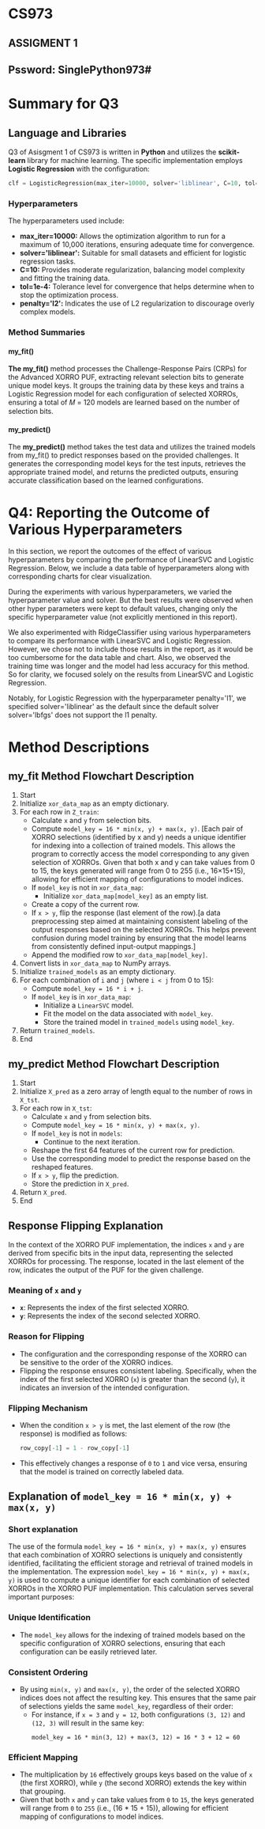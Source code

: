 # CS973
## ASSIGMENT 1
## Pssword: SinglePython973#

# Summary for Q3
## Language and Libraries
Q3 of Asisgment 1 of CS973 is written in **Python** and utilizes the **scikit-learn** library for machine learning. The specific implementation employs **Logistic Regression** with the configuration:
```python
clf = LogisticRegression(max_iter=10000, solver='liblinear', C=10, tol=1e-4, penalty='l2')
```
### Hyperparameters
The hyperparameters used include:

- **max_iter=10000:** Allows the optimization algorithm to run for a maximum of 10,000 iterations, ensuring adequate time for convergence.
- **solver='liblinear':** Suitable for small datasets and efficient for logistic regression tasks.
- **C=10:** Provides moderate regularization, balancing model complexity and fitting the training data.
- **tol=1e-4:** Tolerance level for convergence that helps determine when to stop the optimization process.
- **penalty='l2':** Indicates the use of L2 regularization to discourage overly complex models.

### Method Summaries
#### my_fit()
**The my_fit()** method processes the Challenge-Response Pairs (CRPs) for the Advanced XORRO PUF, extracting relevant selection bits to generate unique model keys. It groups the training data by these keys and trains a Logistic Regression model for each configuration of selected XORROs, ensuring a total of 𝑀 = 120 models are learned based on the number of selection bits.
#### my_predict() 
The **my_predict()** method takes the test data and utilizes the trained models from my_fit() to predict responses based on the provided challenges. It generates the corresponding model keys for the test inputs, retrieves the appropriate trained model, and returns the predicted outputs, ensuring accurate classification based on the learned configurations.

# Q4: Reporting the Outcome of Various Hyperparameters
In this section, we report the outcomes of the effect of various hyperparameters by comparing the performance of LinearSVC and Logistic Regression. 
Below, we include a data table of hyperparameters along with corresponding charts for clear visualization.

During the experiments with various hyperparameters, we varied the hyperparameter value and solver. But the best results were observed when other hyper parameters were kept to default values, changing only the specific hyperparameter value (not explicitly mentioned in this report).

We also experimented with RidgeClassifier using various hyperparameters to compare its performance with LinearSVC and Logistic Regression. However, we chose not to include those results in the report, as it would be too cumbersome for the data table and chart. Also, we observed the training time was longer and the model had less accuracy for this method. So for clarity, we focused solely on the results from LinearSVC and Logistic Regression.


Notably, for Logistic Regression with the hyperparameter penalty='l1', we specified solver='liblinear' as the default since the default solver solver='lbfgs' does not support the l1 penalty.

# Method Descriptions

## my_fit Method Flowchart Description

1. Start
2. Initialize `xor_data_map` as an empty dictionary.
3. For each row in `Z_train`:
   - Calculate `x` and `y` from selection bits.
   - Compute `model_key = 16 * min(x, y) + max(x, y)`. [Each pair of XORRO selections (identified by x and y) needs a unique identifier for indexing into a collection of trained models. This allows the program to correctly access the model corresponding to any given selection of XORROs.
		Given that both x and y can take values from 0 to 15, the keys generated will range from 0 to 255 (i.e., 16×15+15), allowing for efficient mapping of configurations to model indices.
   - If `model_key` is not in `xor_data_map`:
     - Initialize `xor_data_map[model_key]` as an empty list.
   - Create a copy of the current row.
   - If `x > y`, flip the response (last element of the row).[a data preprocessing step aimed at maintaining consistent labeling of the output responses based on the selected XORROs. This helps prevent confusion during model training by ensuring that the model learns from consistently defined input-output mappings.]
   - Append the modified row to `xor_data_map[model_key]`.
4. Convert lists in `xor_data_map` to NumPy arrays.
5. Initialize `trained_models` as an empty dictionary.
6. For each combination of `i` and `j` (where `i < j` from 0 to 15):
   - Compute `model_key = 16 * i + j`.
   - If `model_key` is in `xor_data_map`:
     - Initialize a `LinearSVC` model.
     - Fit the model on the data associated with `model_key`.
     - Store the trained model in `trained_models` using `model_key`.
7. Return `trained_models`.
8. End

## my_predict Method Flowchart Description

1. Start
2. Initialize `X_pred` as a zero array of length equal to the number of rows in `X_tst`.
3. For each row in `X_tst`:
   - Calculate `x` and `y` from selection bits.
   - Compute `model_key = 16 * min(x, y) + max(x, y)`.
   - If `model_key` is not in `models`:
     - Continue to the next iteration.
   - Reshape the first 64 features of the current row for prediction.
   - Use the corresponding model to predict the response based on the reshaped features.
   - If `x > y`, flip the prediction.
   - Store the prediction in `X_pred`.
4. Return `X_pred`.
5. End



## Response Flipping Explanation

In the context of the XORRO PUF implementation, the indices `x` and `y` are derived from specific bits in the input data, representing the selected XORROs for processing. The response, located in the last element of the row, indicates the output of the PUF for the given challenge.

### Meaning of `x` and `y`
- **`x`**: Represents the index of the first selected XORRO.
- **`y`**: Represents the index of the second selected XORRO.

### Reason for Flipping
- The configuration and the corresponding response of the XORRO can be sensitive to the order of the XORRO indices.
- Flipping the response ensures consistent labeling. Specifically, when the index of the first selected XORRO (`x`) is greater than the second (`y`), it indicates an inversion of the intended configuration.

### Flipping Mechanism
- When the condition `x > y` is met, the last element of the row (the response) is modified as follows:
    ```python
    row_copy[-1] = 1 - row_copy[-1]
    ```
- This effectively changes a response of `0` to `1` and vice versa, ensuring that the model is trained on correctly labeled data.

## Explanation of `model_key = 16 * min(x, y) + max(x, y)`
### Short explanation
The use of the formula `model_key = 16 * min(x, y) + max(x, y)` ensures that each combination of XORRO selections is uniquely and consistently identified, facilitating the efficient storage and retrieval of trained models in the implementation.
The expression `model_key = 16 * min(x, y) + max(x, y)` is used to compute a unique identifier for each combination of selected XORROs in the XORRO PUF implementation. This calculation serves several important purposes:

### Unique Identification
- The `model_key` allows for the indexing of trained models based on the specific configuration of XORRO selections, ensuring that each configuration can be easily retrieved later.

### Consistent Ordering
- By using `min(x, y)` and `max(x, y)`, the order of the selected XORRO indices does not affect the resulting key. This ensures that the same pair of selections yields the same `model_key`, regardless of their order:
  - For instance, if `x = 3` and `y = 12`, both configurations `(3, 12)` and `(12, 3)` will result in the same key:
    ```plaintext
    model_key = 16 * min(3, 12) + max(3, 12) = 16 * 3 + 12 = 60
    ```

### Efficient Mapping
- The multiplication by `16` effectively groups keys based on the value of `x` (the first XORRO), while `y` (the second XORRO) extends the key within that grouping.
- Given that both `x` and `y` can take values from `0` to `15`, the keys generated will range from `0` to `255` (i.e., \(16 * 15 + 15\)), allowing for efficient mapping of configurations to model indices.



